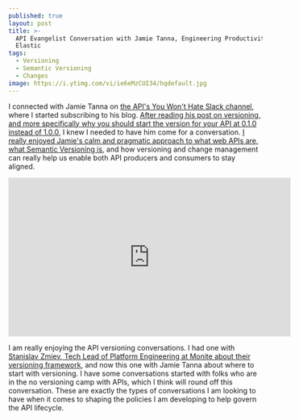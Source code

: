 ```yaml
---
published: true
layout: post
title: >-
  API Evangelist Conversation with Jamie Tanna, Engineering Productivity at
  Elastic
tags:
  - Versioning
  - Semantic Versioning
  - Changes
image: https://i.ytimg.com/vi/ie6eMzCUI34/hqdefault.jpg
---
```

I connected with Jamie Tanna on [the API's You Won't Hate Slack channel](https://apisyouwonthate.com/), where I started subscribing to his blog. [After reading his post on versioning, and more specifically why you should start the version for your API at 0.1.0 instead of 1.0.0](https://www.jvt.me/posts/2024/08/26/v0/), I knew I needed to have him come for a conversation. [I really enjoyed Jamie's calm and pragmatic approach to what web APIs are, what Semantic Versioning is](https://i.ytimg.com/vi/ie6eMzCUI34/hqdefault.jpg), and how versioning and change management can really help us enable both API producers and consumers to stay aligned.

<center><iframe width="560" height="315" src="https://www.youtube.com/embed/ie6eMzCUI34?si=tHPLBFqXy8y82xYx" title="YouTube video player" frameborder="0" allow="accelerometer; autoplay; clipboard-write; encrypted-media; gyroscope; picture-in-picture; web-share" referrerpolicy="strict-origin-when-cross-origin" allowfullscreen></iframe></center>

I am really enjoying the API versioning conversations. I had one with [Stanislav Zmiev, Tech Lead of Platform Engineering at Monite about their versioning framework](https://apievangelist.com/2024/09/04/api-evangelist-conversation-with-stanislav-zmiev-tech-lead-of-platform-engineering-at-monite/), and now this one with Jamie Tanna about where to start with versioning. I have some conversations started with folks who are in the no versioning camp with APIs, which I think will round off this conversation. These are exactly the types of conversations I am looking to have when it comes to shaping the policies I am developing to help govern the API lifecycle.